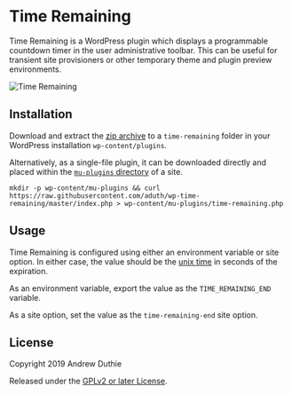 # Time Remaining

Time Remaining is a WordPress plugin which displays a programmable countdown timer in the user administrative toolbar. This can be useful for transient site provisioners or other temporary theme and plugin preview environments.

![Time Remaining](https://cldup.com/Yqlmzmj9Iz.png)

## Installation

Download and extract the [zip archive](https://github.com/aduth/g-debugger/archive/master.zip) to a `time-remaining` folder in your WordPress installation `wp-content/plugins`.

Alternatively, as a single-file plugin, it can be downloaded directly and placed within the [`mu-plugins` directory](https://codex.wordpress.org/Must_Use_Plugins) of a site.

```
mkdir -p wp-content/mu-plugins && curl https://raw.githubusercontent.com/aduth/wp-time-remaining/master/index.php > wp-content/mu-plugins/time-remaining.php
```

## Usage

Time Remaining is configured using either an environment variable or site option. In either case, the value should be the [unix time](https://en.wikipedia.org/wiki/Unix_time) in seconds of the expiration.

As an environment variable, export the value as the `TIME_REMAINING_END` variable.

As a site option, set the value as the `time-remaining-end` site option.

## License

Copyright 2019 Andrew Duthie

Released under the [GPLv2 or later License](https://www.gnu.org/licenses/gpl-2.0.html).
